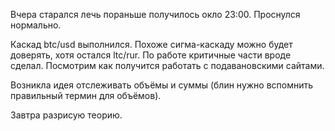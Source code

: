 Вчера старался лечь пораньше получилось окло 23:00.
Проснулся нормально.

Каскад btc/usd выполнился. Похоже сигма-каскаду можно будет доверять, хотя остался ltc/rur.
По работе критичные части вроде сделал. Посмотрим как получится работать с подавановскими сайтами.

Возникла идея отслеживать объёмы и суммы (блин нужно вспомнить правильный термин для объёмов).

Завтра разрисую теорию.